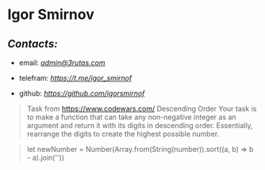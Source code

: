 # **Igor Smirnov** #

## *Contacts:* #
- email: *admin@3rutas.com*

- telefram: *https://t.me/igor_smirnof*

- github: *https://github.com/igorsmirnof*


> Task from https://www.codewars.com/ Descending Order 
Your task is to make a function that can take any non-negative integer as an argument and return it with its digits in descending order. Essentially, rearrange the digits to create the highest possible number.

> let newNumber = Number(Array.from(String(number)).sort((a, b) => b - a).join(''))